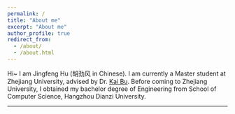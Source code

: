 ```yaml
---
permalink: /
title: "About me"
excerpt: "About me"
author_profile: true
redirect_from: 
  - /about/
  - /about.html
---
```


Hi~ I am Jingfeng Hu (胡劲风 in Chinese). I am currently a Master student at Zhejiang University, advised by Dr. [Kai Bu](https://list.zju.edu.cn/kaibu/). Before coming to Zhejiang University, I obtained my bachelor degree of Engineering from School of Computer Science, Hangzhou Dianzi University.

---
